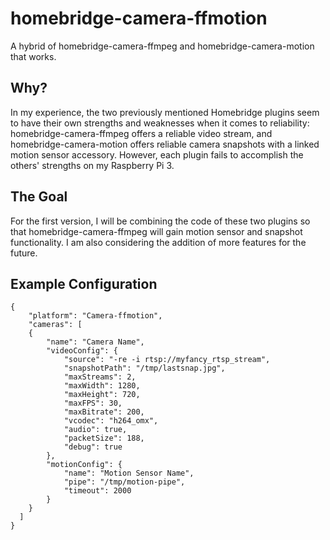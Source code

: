 # homebridge-camera-ffmotion

A hybrid of homebridge-camera-ffmpeg and homebridge-camera-motion that works.

## Why?

In my experience, the two previously mentioned Homebridge plugins seem to have their own strengths and weaknesses when it comes to reliability: homebridge-camera-ffmpeg offers a reliable video stream, and homebridge-camera-motion offers reliable camera snapshots with a linked motion sensor accessory. However, each plugin fails to accomplish the others' strengths on my Raspberry Pi 3.

## The Goal

For the first version, I will be combining the code of these two plugins so that homebridge-camera-ffmpeg will gain motion sensor and snapshot functionality. I am also considering the addition of more features for the future.

## Example Configuration

```
{
	"platform": "Camera-ffmotion",
	"cameras": [
	{
		"name": "Camera Name",
		"videoConfig": {
			"source": "-re -i rtsp://myfancy_rtsp_stream",
			"snapshotPath": "/tmp/lastsnap.jpg",
			"maxStreams": 2,
			"maxWidth": 1280,
			"maxHeight": 720,
			"maxFPS": 30,
			"maxBitrate": 200,
			"vcodec": "h264_omx",
			"audio": true,
			"packetSize": 188,
			"debug": true
		},
		"motionConfig": {
			"name": "Motion Sensor Name",
			"pipe": "/tmp/motion-pipe",
			"timeout": 2000
		}
	}
  ]
}
```
